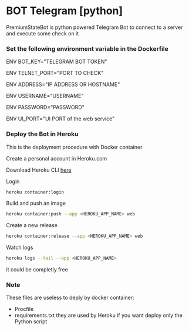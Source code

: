 # BOT Telegram [python]

PremiumStateBot is python powered Telegram Bot to connect to a server and execute some check on it

### Set the following environment variable in the Dockerfile

ENV BOT_KEY="TELEGRAM BOT TOKEN"
 
ENV TELNET_PORT="PORT TO CHECK"
 
ENV ADDRESS="IP ADDRESS OR HOSTNAME"
 
ENV USERNAME="USERNAME"

ENV PASSWORD="PASSWORD"
 
ENV UI_PORT="UI PORT of the web service"

### Deploy the Bot in Heroku

This is the deployment procedure with Docker container

Create a personal account in Heroku.com

Download Heroku CLI [here](https://devcenter.heroku.com/articles/heroku-cli)

Login
```sh
heroku container:login
```
Build and push an image
```sh
heroku container:push --app <HEROKU_APP_NAME> web
```
Create a new release
```sh
heroku container:release --app <HEROKU_APP_NAME> web
```
Watch logs
```sh
heroku logs --tail --app <HEROKU_APP_NAME>
```

it could be completly free


### Note
These files are useless to deply by docker container:
 - Procfile 
 - requirements.txt 
they are used by Heroku if you want deploy only the Python script
